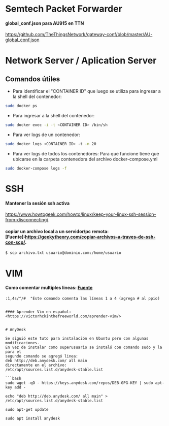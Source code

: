 # Semtech Packet Forwarder

#### global\_conf.json para AU915 en TTN
<https://github.com/TheThingsNetwork/gateway-conf/blob/master/AU-global_conf.json>

# Network Server / Aplication Server 

## Comandos útiles

- Para identificar el "CONTAINER ID" que luego se utiliza para ingresar a la shell del contenedor:
```bash 
sudo docker ps
```
- Para ingresar a la shell del contenedor:
```bash
sudo docker exec -i -t <CONTAINER ID> /bin/sh
```
- Para ver logs de un contenedor:
```bash
sudo docker logs <CONTAINER ID> -t -n 20
```
- Para ver logs de todos los contenedores:
Para que funcione tiene que ubicarse en la carpeta contenedora del archivo
docker-compose.yml
```bash
sudo docker-compose logs -f
```


# SSH

#### Mantener la sesión ssh activa
<https://www.howtogeek.com/howto/linux/keep-your-linux-ssh-session-from-disconnecting/>

#### copiar un archivo local a un servidor/pc remota: [Fuente]:<https://geekytheory.com/copiar-archivos-a-traves-de-ssh-con-scp/>.
```bash
$ scp archivo.txt usuario@dominio.com:/home/usuario
```

# VIM

#### Como comentar multiples lineas: [Fuente](https://muylinux.xyz/como-comentar-varias-lineas-al-mismo-tiempo-en-el-editor-de-vim/#:~:text=Para%20hacer%20esto%2C%20vaya%20a,otras%20l%C3%ADneas%20una%20por%20una.>)
```vim
:1,4s/^/#  "Este comando comenta las líneas 1 a 4 (agrega # al ppio)


#### Aprender Vim en español:
<https://victorhckinthefreeworld.com/aprender-vim/>


# AnyDesk

Se siguió este tuto para instalación en Ubuntu pero con algunas modificaciones.
En vez de instalar como superusuario se instaló con comando sudo y la para el
segundo comando se agregó linea: 
deb http://deb.anydesk.com/ all main
directamente en el archivo:
/etc/apt/sources.list.d/anydesk-stable.list

```bash
sudo wget -qO - https://keys.anydesk.com/repos/DEB-GPG-KEY | sudo apt-key add -

echo "deb http://deb.anydesk.com/ all main" > /etc/apt/sources.list.d/anydesk-stable.list

sudo apt-get update

sudo apt install anydesk

```
